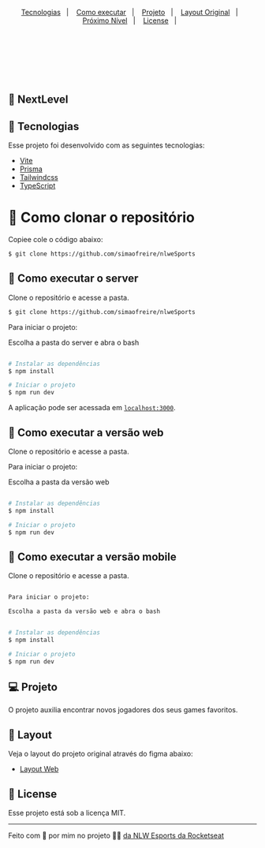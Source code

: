 
<p align="center">
  <a href="#-tecnologias">Tecnologias</a>&nbsp;&nbsp;&nbsp;|&nbsp;&nbsp;&nbsp;
  <a href="#-como-executar">Como executar</a>&nbsp;&nbsp;&nbsp;|&nbsp;&nbsp;&nbsp;
  <a href="#-projeto">Projeto</a>&nbsp;&nbsp;&nbsp;|&nbsp;&nbsp;&nbsp;
  <a href="#-layout">Layout Original</a>&nbsp;&nbsp;&nbsp;|&nbsp;&nbsp;&nbsp;
  <a href="#-nextlevel">Próximo Nível</a>&nbsp;&nbsp;&nbsp;|&nbsp;&nbsp;&nbsp;
  <a href="#-license">License</a>&nbsp;&nbsp;&nbsp;|&nbsp;&nbsp;&nbsp;
</p>
<br/><br/>

<p align="center">
  
</p>

<br/><br/>



<p align="center">
  <img alt="" src="https://repository-images.githubusercontent.com/612006495/65e03be6-93bb-4e89-86c9-3a1f82ec1314" />
</p>



## 🚀 NextLevel



## 🧪 Tecnologias

Esse projeto foi desenvolvido com as seguintes tecnologias:

- [Vite](https://vitejs.dev/)
- [Prisma](https://www.prisma.io)
- [Tailwindcss](https://tailwindcss.com)
- [TypeScript](https://www.typescriptlang.org)




# 🚀 Como clonar o repositório

Copiee cole o código abaixo:

```bash
$ git clone https://github.com/simaofreire/nlweSports


```



## 🚀 Como executar o server

Clone o repositório e acesse a pasta.

```bash
$ git clone https://github.com/simaofreire/nlweSports

```
Para iniciar o projeto:

Escolha a pasta do server e abra o bash
```bash

# Instalar as dependências
$ npm install

# Iniciar o projeto
$ npm run dev

```


A aplicação pode ser acessada em [`localhost:3000`](http://localhost:3000).

## 🚀 Como executar a versão web

Clone o repositório e acesse a pasta.

Para iniciar o projeto:

Escolha a pasta da versão web

```bash

# Instalar as dependências
$ npm install

# Iniciar o projeto
$ npm run dev

```

## 🚀 Como executar a versão mobile

Clone o repositório e acesse a pasta.

```bash

Para iniciar o projeto:

Escolha a pasta da versão web e abra o bash
```

```bash

# Instalar as dependências
$ npm install

# Iniciar o projeto
$ npm run dev

```



## 💻 Projeto
O projeto auxilia encontrar novos jogadores dos seus games favoritos. 


## 🔖 Layout

Veja o layout do projeto original através do figma abaixo:

- [Layout Web](https://www.figma.com/community/file/1150897317533332617)





## 📝 License

Esse projeto está sob a licença MIT.

---

Feito com 💜 por mim no projeto 👋🏻 [da NLW Esports da Rocketseat](https://www.rocketseat.com.br/)